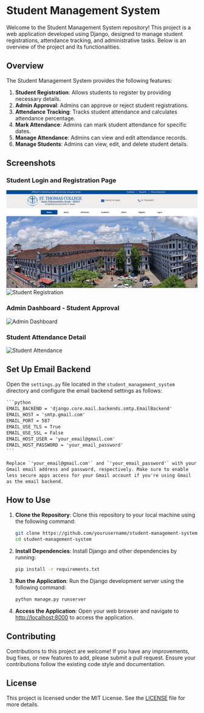 # Student Management System

Welcome to the Student Management System repository! This project is a web application developed using Django, designed to manage student registrations, attendance tracking, and administrative tasks. Below is an overview of the project and its functionalities.

## Overview

The Student Management System provides the following features:

1. **Student Registration**: Allows students to register by providing necessary details.
2. **Admin Approval**: Admins can approve or reject student registrations.
3. **Attendance Tracking**: Tracks student attendance and calculates attendance percentage.
4. **Mark Attendance**: Admins can mark student attendance for specific dates.
5. **Manage Attendance**: Admins can view and edit attendance records.
6. **Manage Students**: Admins can view, edit, and delete student details.

## Screenshots

### Student Login and Registration Page
![Student Registration](screenshots/image.png)
![Student Registration](screenshots/image1.png)

### Admin Dashboard - Student Approval
![Admin Dashboard](screenshots/admin_dashboard.png)

### Student Attendance Detail
![Student Attendance](screenshots/student_attendance_detail.png)


## Set Up Email Backend

Open the `settings.py` file located in the `student_management_system` directory and configure the email backend settings as follows:

    ```python
    EMAIL_BACKEND = 'django.core.mail.backends.smtp.EmailBackend'
    EMAIL_HOST = 'smtp.gmail.com'
    EMAIL_PORT = 587
    EMAIL_USE_TLS = True
    EMAIL_USE_SSL = False
    EMAIL_HOST_USER = 'your_email@gmail.com'
    EMAIL_HOST_PASSWORD = 'your_email_password'
    ```

    Replace `'your_email@gmail.com'` and `'your_email_password'` with your Gmail email address and password, respectively. Make sure to enable less secure apps access for your Gmail account if you're using Gmail as the email backend.

## How to Use

1. **Clone the Repository**: Clone this repository to your local machine using the following command:
    ```bash
    git clone https://github.com/yourusername/student-management-system.git
    cd student-management-system
    ```

2. **Install Dependencies**: Install Django and other dependencies by running:
    ```bash
    pip install -r requirements.txt
    ```

3. **Run the Application**: Run the Django development server using the following command:
    ```bash
    python manage.py runserver
    ```

4. **Access the Application**: Open your web browser and navigate to [http://localhost:8000](http://localhost:8000) to access the application.

## Contributing

Contributions to this project are welcome! If you have any improvements, bug fixes, or new features to add, please submit a pull request. Ensure your contributions follow the existing code style and documentation.

## License

This project is licensed under the MIT License. See the [LICENSE](LICENSE) file for more details.
